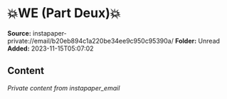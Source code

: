 # 💥WE (Part Deux)💥

**Source:** instapaper-private://email/b20eb894c1a220be34ee9c950c95390a/
**Folder:** Unread
**Added:** 2023-11-15T05:07:02




## Content
*Private content from instapaper_email*
